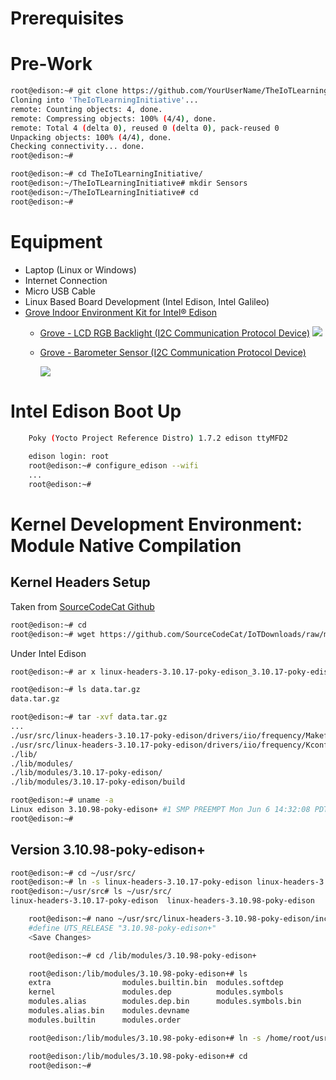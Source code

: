 # Prerequisites

# Pre-Work

```sh
root@edison:~# git clone https://github.com/YourUserName/TheIoTLearningInitiative.git
Cloning into 'TheIoTLearningInitiative'...
remote: Counting objects: 4, done.
remote: Compressing objects: 100% (4/4), done.
remote: Total 4 (delta 0), reused 0 (delta 0), pack-reused 0
Unpacking objects: 100% (4/4), done.
Checking connectivity... done.
root@edison:~# 
```

```sh
root@edison:~# cd TheIoTLearningInitiative/
root@edison:~/TheIoTLearningInitiative# mkdir Sensors
root@edison:~/TheIoTLearningInitiative# cd
root@edison:~# 
```

# Equipment

- Laptop (Linux or Windows)
- Internet Connection
- Micro USB Cable
- Linux Based Board Development (Intel Edison, Intel Galileo)
- [Grove Indoor Environment Kit for Intel® Edison](https://www.seeedstudio.com/item_detail.html?p_id=2427) 
  - [Grove - LCD RGB Backlight (I2C Communication Protocol Device)](http://www.seeedstudio.com/wiki/Grove_-_LCD_RGB_Backlight)
    ![](http://www.seeedstudio.com/wiki/images/thumb/0/03/Serial_LEC_RGB_Backlight_Lcd.jpg/500px-Serial_LEC_RGB_Backlight_Lcd.jpg)
  - [Grove - Barometer Sensor (I2C Communication Protocol Device)](http://www.seeedstudio.com/wiki/Grove_-_Barometer_Sensor)
 
     ![](http://www.seeedstudio.com/wiki/images/thumb/e/e7/Grove-Barometer.jpg/300px-Grove-Barometer.jpg)

# Intel Edison Boot Up

```sh
    Poky (Yocto Project Reference Distro) 1.7.2 edison ttyMFD2
    
    edison login: root
    root@edison:~# configure_edison --wifi
    ...
    root@edison:~# 
```

# Kernel Development Environment: Module Native Compilation

## Kernel Headers Setup

Taken from [SourceCodeCat Github](https://github.com/SourceCodeCat/IoTDownloads)

```sh
root@edison:~# cd
root@edison:~# wget https://github.com/SourceCodeCat/IoTDownloads/raw/master/linux-headers-3.10.17-poky-edison_3.10.17-poky-edison-1_i386.deb
```

Under Intel Edison

```sh
root@edison:~# ar x linux-headers-3.10.17-poky-edison_3.10.17-poky-edison-1_i386.deb
```

```sh
root@edison:~# ls data.tar.gz 
data.tar.gz
```

```sh
root@edison:~# tar -xvf data.tar.gz
...
./usr/src/linux-headers-3.10.17-poky-edison/drivers/iio/frequency/Makefile
./usr/src/linux-headers-3.10.17-poky-edison/drivers/iio/frequency/Kconfig
./lib/
./lib/modules/
./lib/modules/3.10.17-poky-edison/
./lib/modules/3.10.17-poky-edison/build
```

```sh
root@edison:~# uname -a
Linux edison 3.10.98-poky-edison+ #1 SMP PREEMPT Mon Jun 6 14:32:08 PDT 2016 i6x
root@edison:~# 
```

## Version 3.10.98-poky-edison+

```sh
root@edison:~# cd ~/usr/src/
root@edison:~# ln -s linux-headers-3.10.17-poky-edison linux-headers-3.10.98-poky-edison
root@edison:~/usr/src# ls ~/usr/src/                                            
linux-headers-3.10.17-poky-edison  linux-headers-3.10.98-poky-edison
```

```sh
    root@edison:~# nano ~/usr/src/linux-headers-3.10.98-poky-edison/include/generated/utsrelease.h
    #define UTS_RELEASE "3.10.98-poky-edison+"
    <Save Changes>
```

```sh
    root@edison:~# cd /lib/modules/3.10.98-poky-edison+
```

```sh
    root@edison:/lib/modules/3.10.98-poky-edison+# ls
    extra                modules.builtin.bin  modules.softdep
    kernel               modules.dep          modules.symbols
    modules.alias        modules.dep.bin      modules.symbols.bin
    modules.alias.bin    modules.devname
    modules.builtin      modules.order
```

```sh
    root@edison:/lib/modules/3.10.98-poky-edison+# ln -s /home/root/usr/src/linux-headers-3.10.98-poky-edison build
```

```sh
    root@edison:/lib/modules/3.10.98-poky-edison+# cd
    root@edison:~# 
```
